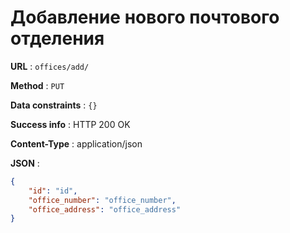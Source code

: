 # Добавление нового почтового отделения

**URL** : `offices/add/`

**Method** : `PUT` 

**Data constraints** : `{}`

**Success info** : HTTP 200 OK

**Content-Type** : application/json

**JSON** :
```json
{
    "id": "id",
    "office_number": "office_number",
    "office_address": "office_address"
}
```